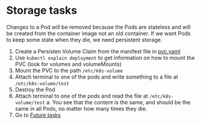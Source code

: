 # Storage tasks
Changes to a Pod will be removed because the Pods are stateless and will be created from the container image not an old container. If we want Pods to keep some state when they die, we need persistent storage.
1. Create a Persisten Volume Claim from the manifest file in [pvc.yaml](../resources/pvc.yaml)
1. Use `kubectl explain deployment` to get information on how to mount the PVC (look for volumes and volumeMounts)
1. Mount the PVC to the path `/etc/k8s-volume`
1. Attach terminal to one of the pods and write something to a file at `/etc/k8s-volume/test`
1. Destroy the Pod 
1. Attach terminal to one of the pods and read the file at `/etc/k8s-volume/test`
    a. You see that the content is the same, and should be the same in all Pods, no matter how many times they die.
1. Go to [Future tasks](../tasks/task5.md)